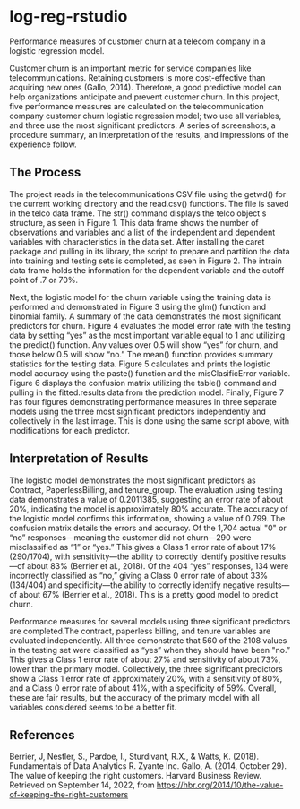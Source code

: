 # log-reg-rstudio
Performance measures of customer churn at a telecom company in a logistic regression model.

Customer churn is an important metric for service companies like telecommunications. Retaining customers is more cost-effective than acquiring new ones (Gallo, 2014). Therefore, a good predictive model can help organizations anticipate and prevent customer churn. In this project, five performance measures are calculated on the telecommunication company customer churn logistic regression model; two use all variables, and three use the most significant predictors. A series of screenshots, a procedure summary, an interpretation of the results, and impressions of the experience follow.  

## The Process
The project reads in the telecommunications CSV file using the getwd() for the current working directory and the read.csv() functions. The file is saved in the telco data frame. The str() command displays the telco object's structure, as seen in Figure 1. This data frame shows the number of observations and variables and a list of the independent and dependent variables with characteristics in the data set. After installing the caret package and pulling in its library, the script to prepare and partition the data into training and testing sets is completed, as seen in Figure 2. The intrain data frame holds the information for the dependent variable and the cutoff point of .7 or 70%.

Next, the logistic model for the churn variable using the training data is performed and demonstrated in Figure 3 using the glm() function and binomial family. A summary of the data demonstrates the most significant predictors for churn. Figure 4 evaluates the model error rate with the testing data by setting “yes” as the most important variable equal to 1 and utilizing the predict() function. Any values over 0.5 will show “yes” for churn, and those below 0.5 will show “no.”  The mean() function provides summary statistics for the testing data. Figure 5 calculates and prints the logistic model accuracy using the paste() function and the misClasificError variable. Figure 6 displays the confusion matrix utilizing the table() command and pulling in the fitted.results data from the prediction model. Finally, Figure 7 has four figures demonstrating performance measures in three separate models using the three most significant predictors independently and collectively in the last image. This is done using the same script above, with modifications for each predictor. 

## Interpretation of Results
The logistic model demonstrates the most significant predictors as Contract, PaperlessBilling, and tenure_group. The evaluation using testing data demonstrates a value of 0.2011385, suggesting an error rate of about 20%, indicating the model is approximately 80% accurate. The accuracy of the logistic model confirms this information, showing a value of 0.799. The confusion matrix details the errors and accuracy. Of the 1,704 actual "0" or “no” responses—meaning the customer did not churn—290 were misclassified as “1” or “yes.”  This gives a Class 1 error rate of about 17% (290/1704), with sensitivity—the ability to correctly identify positive results—of about 83% (Berrier et al., 2018). Of the 404 “yes” responses, 134 were incorrectly classified as “no,” giving a Class 0 error rate of about 33% (134/404) and specificity—the ability to correctly identify negative results—of about 67% (Berrier et al., 2018). This is a pretty good model to predict churn. 

Performance measures for several models using three significant predictors are completed.The contract, paperless billing, and tenure variables are evaluated independently. All three demonstrate that 560 of the 2108 values in the testing set were classified as “yes” when they should have been "no.” This gives a Class 1 error rate of about 27% and sensitivity of about 73%, lower than the primary model. Collectively, the three significant predictors show a Class 1 error rate of approximately 20%, with a sensitivity of 80%, and a Class 0 error rate of about 41%, with a specificity of 59%. Overall, these are fair results, but the accuracy of the primary model with all variables considered seems to be a better fit. 

## References
Berrier, J, Nestler, S., Pardoe, I., Sturdivant, R.X., & Watts, K. (2018). Fundamentals of Data Analytics R. Zyante Inc. 
Gallo, A. (2014, October 29). The value of keeping the right customers. Harvard Business Review. Retrieved on September 14, 2022, from https://hbr.org/2014/10/the-value-of-keeping-the-right-customers 
